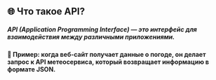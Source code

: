## 🌐 Что такое API?
##### API (Application Programming Interface) — это интерфейс для взаимодействия между различными приложениями.

#### 📌 Пример: когда веб-сайт получает данные о погоде, он делает запрос к API метеосервиса, который возвращает информацию в формате JSON.
